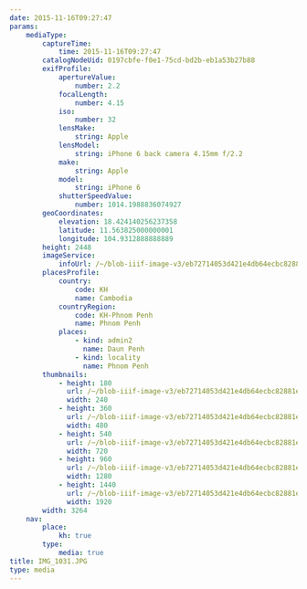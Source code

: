 ```yaml
---
date: 2015-11-16T09:27:47
params:
    mediaType:
        captureTime:
            time: 2015-11-16T09:27:47
        catalogNodeUid: 0197cbfe-f0e1-75cd-bd2b-eb1a53b27b88
        exifProfile:
            apertureValue:
                number: 2.2
            focalLength:
                number: 4.15
            iso:
                number: 32
            lensMake:
                string: Apple
            lensModel:
                string: iPhone 6 back camera 4.15mm f/2.2
            make:
                string: Apple
            model:
                string: iPhone 6
            shutterSpeedValue:
                number: 1014.1988836074927
        geoCoordinates:
            elevation: 18.424140256237358
            latitude: 11.563825000000001
            longitude: 104.9312888888889
        height: 2448
        imageService:
            infoUrl: /~/blob-iiif-image-v3/eb72714053d421e4db64ecbc82881e07d482882eb462d5af3427832775dee500/info.json
        placesProfile:
            country:
                code: KH
                name: Cambodia
            countryRegion:
                code: KH-Phnom Penh
                name: Phnom Penh
            places:
                - kind: admin2
                  name: Daun Penh
                - kind: locality
                  name: Phnom Penh
        thumbnails:
            - height: 180
              url: /~/blob-iiif-image-v3/eb72714053d421e4db64ecbc82881e07d482882eb462d5af3427832775dee500/full/240%2C180/0/default.jpg
              width: 240
            - height: 360
              url: /~/blob-iiif-image-v3/eb72714053d421e4db64ecbc82881e07d482882eb462d5af3427832775dee500/full/480%2C360/0/default.jpg
              width: 480
            - height: 540
              url: /~/blob-iiif-image-v3/eb72714053d421e4db64ecbc82881e07d482882eb462d5af3427832775dee500/full/720%2C540/0/default.jpg
              width: 720
            - height: 960
              url: /~/blob-iiif-image-v3/eb72714053d421e4db64ecbc82881e07d482882eb462d5af3427832775dee500/full/1280%2C960/0/default.jpg
              width: 1280
            - height: 1440
              url: /~/blob-iiif-image-v3/eb72714053d421e4db64ecbc82881e07d482882eb462d5af3427832775dee500/full/1920%2C1440/0/default.jpg
              width: 1920
        width: 3264
    nav:
        place:
            kh: true
        type:
            media: true
title: IMG_1031.JPG
type: media
---
```

